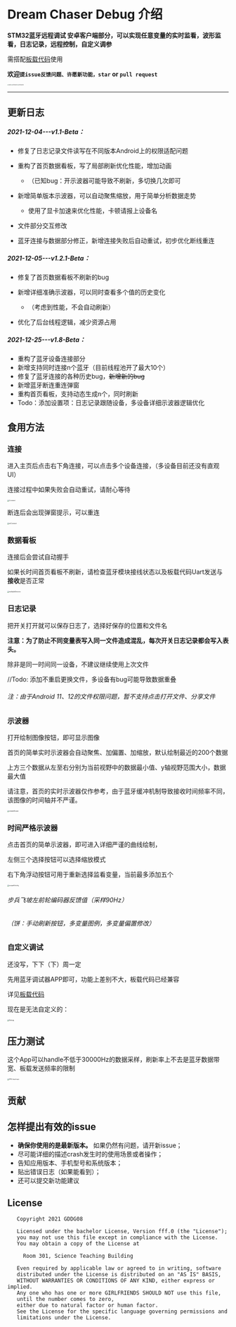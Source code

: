# Dream Chaser Debug 介绍

**STM32蓝牙远程调试 安卓客户端部分，可以实现任意变量的实时监看，波形监看，日志记录，远程控制，自定义调参**

需搭配[板载代码](https://gitee.com/bitrm2022hardware/stm32_-bluetooth-log)使用

**欢迎`提issue反馈问题、许愿新功能，star` or `pull request`**

<img src="demo\splash.jpg" alt="splash" style="zoom: 15%;" /><img src="demo\permission1.jpg" alt="permission1" style="zoom:15%;" /><img src="demo\permission2.jpg" alt="permission2" style="zoom:15%;" />

------

## 更新日志

##### 2021-12-04---v1.1-Beta：

- 修复了日志记录文件读写在不同版本Android上的权限适配问题

- 重构了首页数据看板，写了局部刷新优化性能，增加动画

  - （已知bug：开示波器可能导致不刷新，多切换几次即可

- 新增简单版本示波器，可以自动聚焦缩放，用于简单分析数据走势

  - 使用了显卡加速来优化性能，卡顿请报上设备名

- 文件部分交互修改

- 蓝牙连接与数据部分修正，新增连接失败后自动重试，初步优化断线重连

  

##### 2021-12-05---v1.2.1-Beta：

- 修复了首页数据看板不刷新的bug

- 新增详细准确示波器，可以同时查看多个值的历史变化
  - （考虑到性能，不会自动刷新）
  
- 优化了后台线程逻辑，减少资源占用

  

##### 2021-12-25---v1.8-Beta：

- 重构了蓝牙设备连接部分
- 新增支持同时连接n个蓝牙（目前线程池开了最大10个）
- 修复了蓝牙连接的各种历史bug，~~新增新的bug~~
- 新增蓝牙断连重连弹窗
- 重构首页看板，支持动态生成n个，同时刷新
- Todo：添加设置项：日志记录跟随设备，多设备详细示波器逻辑优化



## 食用方法

### 连接

进入主页后点击右下角连接，可以点击多个设备连接，（多设备目前还没有直观UI）

连接过程中如果失败会自动重试，请耐心等待

<img src="D:\@Projects\AndroidStudio\DreamChaserDebug\demo\Connect.jpg" alt="Connect" style="zoom:25%;" />

断连后会出现弹窗提示，可以重连

<img src="demo\reConnect.jpg" alt="reConnect" style="zoom:25%;" />



### 数据看板

连接后会尝试自动握手

如果长时间首页看板不刷新，请检查蓝牙模块接线状态以及板载代码Uart发送与**接收**是否正常

<img src="demo\multipleDevices.jpg" alt="multipleDevices" style="zoom:25%;" />

### 日志记录

把开关打开就可以保存日志了，选择好保存的位置和文件名

**注意：为了防止不同变量表写入同一文件造成混乱，每次开关日志记录都会写入表头。**

除非是同一时间同一设备，不建议继续使用上次文件

//Todo: 添加不重启更换文件，多设备有bug可能导致数据重叠

###### 注：由于Android 11、12的文件权限问题，暂不支持点击打开文件、分享文件



### 示波器

打开绘制图像按钮，即可显示图像

首页的简单实时示波器会自动聚焦、加偏置、加缩放，默认绘制最近的200个数据

上方三个数据从左至右分别为当前视野中的数据最小值、y轴视野范围大小，数据最大值

请注意，首页的实时示波器仅作参考，由于蓝牙缓冲机制导致接收时间频率不同，该图像的时间轴并不严谨。

<img src="demo\simpleScope.jpg" alt="simpleScope" style="zoom:25%;" />



### 时间严格示波器

点击首页的简单示波器，即可进入详细严谨的曲线绘制，

左侧三个选择按钮可以选择缩放模式

右下角浮动按钮可用于重新选择监看变量，当前最多添加五个

<img src="demo\scopeActivity.jpg" alt="scopeActivity" style="zoom:25%;" />

###### 步兵飞坡左前轮编码器反馈值（采样90Hz）



###### （饼：手动刷新按钮，多变量图例，多变量偏置修改）



### 自定义调试

还没写，下下（下）周一定

先用蓝牙调试器APP即可，功能上差别不大，板载代码已经兼容

详见[板载代码](https://gitee.com/bitrm2022hardware/stm32_-bluetooth-log)

现在是无法自定义的：

<img src="demo\Debug.jpg" alt="Debug" style="zoom:25%;" />



## 压力测试

这个App可以handle不低于30000Hz的数据采样，刷新率上不去是蓝牙数据带宽、板载发送频率的限制

<img src="demo\FPS-limit-test.jpg" alt="FPS-limit-test" style="zoom:25%;" />

## 贡献

## 怎样提出有效的issue

- **确保你使用的是最新版本。** 如果仍然有问题，请开新issue；
- 尽可能详细的描述crash发生时的使用场景或者操作；
- 告知应用版本、手机型号和系统版本；
- 贴出错误日志（如果能看到）；
- 还可以提交新功能建议

## License

```
   Copyright 2021 GDDG08

   Licensed under the bachelor License, Version fff.0 (the "License");
   you may not use this file except in compliance with the License.
   You may obtain a copy of the License at

     Room 301, Science Teaching Building

   Even required by applicable law or agreed to in writing, software
   distributed under the License is distributed on an "AS IS" BASIS,
   WITHOUT WARRANTIES OR CONDITIONS OF ANY KIND, either express or implied.
   Any one who has one or more GIRLFRIENDS SHOULD NOT use this file, 
   until the number comes to zero, 
   either due to natural factor or human factor.
   See the License for the specific language governing permissions and
   limitations under the License.
```